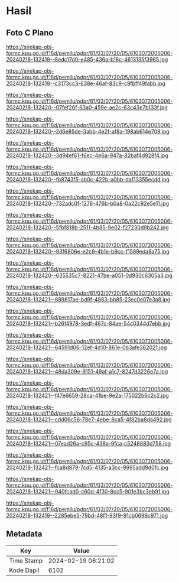 # Hasil

## Foto C Plano

https://sirekap-obj-formc.kpu.go.id/f16d/pemilu/pdpr/61/03/07/20/05/6103072005006-20240218-132419--8edc17d0-e485-436a-b18c-4613135f3965.jpg

https://sirekap-obj-formc.kpu.go.id/f16d/pemilu/pdpr/61/03/07/20/05/6103072005006-20240218-132419--c3173cc3-638e-46af-83c9-c9fbff49fabb.jpg

https://sirekap-obj-formc.kpu.go.id/f16d/pemilu/pdpr/61/03/07/20/05/6103072005006-20240218-132420--07fef26f-63a0-459e-ae2c-63c43e7b133f.jpg

https://sirekap-obj-formc.kpu.go.id/f16d/pemilu/pdpr/61/03/07/20/05/6103072005006-20240218-132420--2d6e85de-3abb-4e2f-af8a-198ab614e709.jpg

https://sirekap-obj-formc.kpu.go.id/f16d/pemilu/pdpr/61/03/07/20/05/6103072005006-20240218-132420--3d94ef61-f6ec-4e6a-947a-82baf4d928f4.jpg

https://sirekap-obj-formc.kpu.go.id/f16d/pemilu/pdpr/61/03/07/20/05/6103072005006-20240218-132420--fb8743f5-ab0c-422b-a0bb-da113355ecdd.jpg

https://sirekap-obj-formc.kpu.go.id/f16d/pemilu/pdpr/61/03/07/20/05/6103072005006-20240218-132420--732adc0f-1276-476b-b0a8-0a22c92e5e11.jpg

https://sirekap-obj-formc.kpu.go.id/f16d/pemilu/pdpr/61/03/07/20/05/6103072005006-20240218-132420--5fbf818b-2511-4b85-9e02-f27230d9b242.jpg

https://sirekap-obj-formc.kpu.go.id/f16d/pemilu/pdpr/61/03/07/20/05/6103072005006-20240218-132420--93f6806e-e2c9-4b1e-b9cc-f1589eda8a75.jpg

https://sirekap-obj-formc.kpu.go.id/f16d/pemilu/pdpr/61/03/07/20/05/6103072005006-20240218-132420--635535c7-8221-47be-a051-0d930c6305a3.jpg

https://sirekap-obj-formc.kpu.go.id/f16d/pemilu/pdpr/61/03/07/20/05/6103072005006-20240218-132421--889817ae-bd9f-4883-bb85-23ec0e07e3a8.jpg

https://sirekap-obj-formc.kpu.go.id/f16d/pemilu/pdpr/61/03/07/20/05/6103072005006-20240218-132421--b26f4978-3edf-467c-84ae-54c0344d7ebb.jpg

https://sirekap-obj-formc.kpu.go.id/f16d/pemilu/pdpr/61/03/07/20/05/6103072005006-20240218-132421--64591d06-12ef-4d10-861e-0b3afe362021.jpg

https://sirekap-obj-formc.kpu.go.id/f16d/pemilu/pdpr/61/03/07/20/05/6103072005006-20240218-132421--48da309e-9151-49af-a1c7-8247d3226e7a.jpg

https://sirekap-obj-formc.kpu.go.id/f16d/pemilu/pdpr/61/03/07/20/05/6103072005006-20240218-132421--f47e6659-28ca-41be-9e2a-175022b6c2c2.jpg

https://sirekap-obj-formc.kpu.go.id/f16d/pemilu/pdpr/61/03/07/20/05/6103072005006-20240218-132421--cdd06c56-78e7-4ebe-8ca5-4f82ba8da492.jpg

https://sirekap-obj-formc.kpu.go.id/f16d/pemilu/pdpr/61/03/07/20/05/6103072005006-20240218-132421--07ead26a-c95c-438a-9fca-c5248883d758.jpg

https://sirekap-obj-formc.kpu.go.id/f16d/pemilu/pdpr/61/03/07/20/05/6103072005006-20240218-132421--fca8d879-7cd5-4135-a3cc-9995add9d0fc.jpg

https://sirekap-obj-formc.kpu.go.id/f16d/pemilu/pdpr/61/03/07/20/05/6103072005006-20240218-132421--940fcad0-c60d-4f30-8cc5-901e3bc3eb91.jpg

https://sirekap-obj-formc.kpu.go.id/f16d/pemilu/pdpr/61/03/07/20/05/6103072005006-20240218-132419--2285ebe5-79bd-48f1-93f9-91cb0699c971.jpg


## Metadata

| Key        | Value               |
| ---------- | ------------------- |
| Time Stamp | 2024-02-19 06:21:02 |
| Kode Dapil | 6102                |




